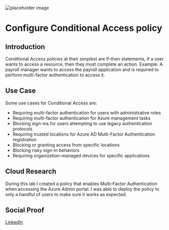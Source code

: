 ![placeholder image](https://i0.wp.com/msexperttalk.com/wp-content/uploads/2019/08/082719_0405_AzureADCond1.png?ssl=1)

# Configure Conditional Access policy

## Introduction

Conditional Access policies at their simplest are if-then statements, if a user wants to access a resource, then they must complete an action. Example: A payroll manager wants to access the payroll application and is required to perform multi-factor authentication to access it.

## Use Case

Some use cases for Conditional Access are:

* Requiring multi-factor authentication for users with administrative roles
* Requiring multi-factor authentication for Azure management tasks
* Blocking sign-ins for users attempting to use legacy authentication protocols
* Requiring trusted locations for Azure AD Multi-Factor Authentication registration
* Blocking or granting access from specific locations
* Blocking risky sign-in behaviors
* Requiring organization-managed devices for specific applications

## Cloud Research

During this lab I created a policy that enables Multi-Factor Authentication when accessing the Azure Admin portal. I was able to deploy the policy to only a handful of users to make sure it works as expected.

## Social Proof

[LinkedIn](link)
